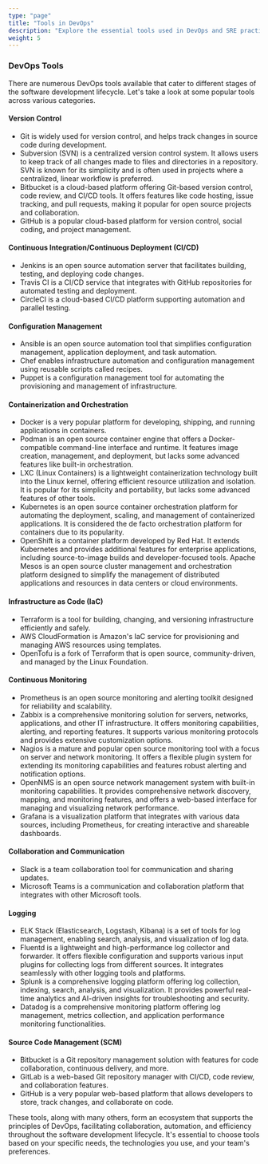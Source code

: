 ```yaml
---
type: "page"
title: "Tools in DevOps"
description: "Explore the essential tools used in DevOps and SRE practices to automate and streamline software development and operations."
weight: 5
---
```


### DevOps Tools

There are numerous DevOps tools available that cater to different stages of the software development lifecycle. Let's take a look at some popular tools across various categories.

#### Version Control
- Git is widely used for version control, and helps track changes in source code during development.
- Subversion (SVN) is a centralized version control system. It allows users to keep track of all changes made to files and directories in a repository. SVN is known for its simplicity and is often used in projects where a centralized, linear workflow is preferred.
- Bitbucket is a cloud-based platform offering Git-based version control, code review, and CI/CD tools. It offers features like code hosting, issue tracking, and pull requests, making it popular for open source projects and collaboration.
- GitHub is a popular cloud-based platform for version control, social coding, and project management.


#### Continuous Integration/Continuous Deployment (CI/CD)
- Jenkins is an open source automation server that facilitates building, testing, and deploying code changes.
- Travis CI is a CI/CD service that integrates with GitHub repositories for automated testing and deployment.
- CircleCI is a cloud-based CI/CD platform supporting automation and parallel testing.


#### Configuration Management
- Ansible is an open source automation tool that simplifies configuration management, application deployment, and task automation.
- Chef enables infrastructure automation and configuration management using reusable scripts called recipes.
- Puppet is a configuration management tool for automating the provisioning and management of infrastructure.

#### Containerization and Orchestration
- Docker is a very popular platform for developing, shipping, and running applications in containers.
- Podman is an open source container engine that offers a Docker-compatible command-line interface and runtime. It features image creation, management, and deployment, but lacks some advanced features like built-in orchestration.
- LXC (Linux Containers) is a lightweight containerization technology built into the Linux kernel, offering efficient resource utilization and isolation. It is popular for its simplicity and portability, but lacks some advanced features of other tools.
- Kubernetes is an open source container orchestration platform for automating the deployment, scaling, and management of containerized applications. It is considered the de facto orchestration platform for containers due to its popularity.
- OpenShift is a container platform developed by Red Hat. It extends Kubernetes and provides additional features for enterprise applications, including source-to-image builds and developer-focused tools.
Apache Mesos is an open source cluster management and orchestration platform designed to simplify the management of distributed applications and resources in data centers or cloud environments.

#### Infrastructure as Code (IaC)
- Terraform is a tool for building, changing, and versioning infrastructure efficiently and safely.
- AWS CloudFormation is Amazon's IaC service for provisioning and managing AWS resources using templates.
- OpenTofu is a fork of Terraform that is open source, community-driven, and managed by the Linux Foundation.

#### Continuous Monitoring
- Prometheus is an open source monitoring and alerting toolkit designed for reliability and scalability.
- Zabbix is a comprehensive monitoring solution for servers, networks, applications, and other IT infrastructure. It offers monitoring capabilities, alerting, and reporting features. It supports various monitoring protocols and provides extensive customization options.
- Nagios is a mature and popular open source monitoring tool with a focus on server and network monitoring. It offers a flexible plugin system for extending its monitoring capabilities and features robust alerting and notification options.
- OpenNMS is an open source network management system with built-in monitoring capabilities. It provides comprehensive network discovery, mapping, and monitoring features, and offers a web-based interface for managing and visualizing network performance.
- Grafana is a visualization platform that integrates with various data sources, including Prometheus, for creating interactive and shareable dashboards.

#### Collaboration and Communication
- Slack is a team collaboration tool for communication and sharing updates.
- Microsoft Teams is a communication and collaboration platform that integrates with other Microsoft tools.

#### Logging
- ELK Stack (Elasticsearch, Logstash, Kibana) is a set of tools for log management, enabling search, analysis, and visualization of log data.
- Fluentd is a lightweight and high-performance log collector and forwarder. It offers flexible configuration and supports various input plugins for collecting logs from different sources. It integrates seamlessly with other logging tools and platforms.
- Splunk is a comprehensive logging platform offering log collection, indexing, search, analysis, and visualization. It provides powerful real-time analytics and AI-driven insights for troubleshooting and security.
- Datadog is a comprehensive monitoring platform offering log management, metrics collection, and application performance monitoring functionalities.

#### Source Code Management (SCM)
- Bitbucket is a Git repository management solution with features for code collaboration, continuous delivery, and more.
- GitLab is a web-based Git repository manager with CI/CD, code review, and collaboration features.
- GitHub is a very popular web-based platform that allows developers to store, track changes, and collaborate on code.

These tools, along with many others, form an ecosystem that supports the principles of DevOps, facilitating collaboration, automation, and efficiency throughout the software development lifecycle. It's essential to choose tools based on your specific needs, the technologies you use, and your team's preferences.
